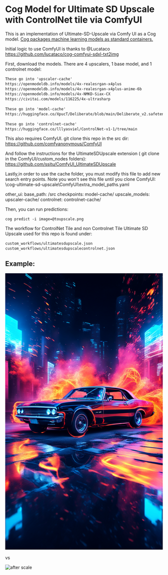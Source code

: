 # Cog Model for Ultimate SD Upscale with ControlNet tile via ComfyUI

This is an implementation of Ultimate-SD-Upscale via Comfy UI as a Cog model. [Cog packages machine learning models as standard containers.](https://github.com/replicate/cog)

Initial logic to use ComfyUI is thanks to @Lucataco
https://github.com/lucataco/cog-comfyui-sdxl-txt2img

First, download the models. There are 4 upscalers, 1 base model, and 1 controlnet model:

    These go into 'upscaler-cache'
    https://openmodeldb.info/models/4x-realesrgan-x4plus
    https://openmodeldb.info/models/4x-realesrgan-x4plus-anime-6b
    https://openmodeldb.info/models/4x-NMKD-Siax-CX
    https://civitai.com/models/116225/4x-ultrasharp

    These go into 'model-cache'
    https://huggingface.co/XpucT/Deliberate/blob/main/Deliberate_v2.safetensors

    These go into 'controlnet-cache'
    https://huggingface.co/lllyasviel/ControlNet-v1-1/tree/main

This also requires ComfyUI. git clone this repo in the src dir:
    https://github.com/comfyanonymous/ComfyUI

And follow the instructions for the UltimateSDUpscale extension ( git clone in the ComfyUI/custom_nodes folders):
    https://github.com/ssitu/ComfyUI_UltimateSDUpscale

Lastly,in order to use the cache folder, you must modify this file to add new search entry points. Note you won't see this file until you clone ComfyUI:
\cog-ultimate-sd-upscale\ComfyUI\extra_model_paths.yaml

other_ui:
    base_path: /src
    checkpoints: model-cache/
    upscale_models: upscaler-cache/
    controlnet: controlnet-cache/

Then, you can run predictions:

    cog predict -i image=@toupscale.png

The workflow for ControlNet Tile and non Controlnet Tile Ultimate SD Upscale used for this repo is found under:

    custom_workflows/ultimatesdupscale.json
    custom_workflows/ultimatesdupscalecontrolnet.json

## Example:

![image to scale](toupscale.png)

vs

![after scale](output.png)
